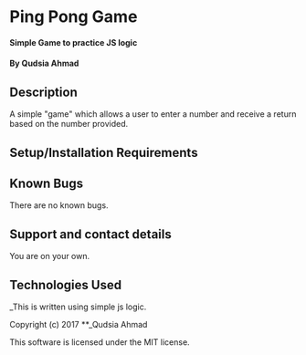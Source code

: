 # Ping Pong Game

#### Simple Game to practice JS logic

#### By Qudsia Ahmad

## Description

 A simple "game" which allows a user to enter a number and receive a return based on the number provided.

## Setup/Installation Requirements


## Known Bugs
 There are no known bugs.
## Support and contact details

 You are on your own.

## Technologies Used

_This is written using simple js logic.


Copyright (c) 2017 **_Qudsia Ahmad

This software is licensed under the MIT license.
